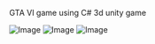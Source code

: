 GTA VI game using C# 
3d unity game 

![Image](https://github.com/user-attachments/assets/d8236163-cfae-42cd-9324-8f0c1c8205af)
![Image](https://github.com/user-attachments/assets/72ac0c01-f5cf-4f5b-bf20-4b3758e66c13)
![Image](https://github.com/user-attachments/assets/46725d4d-6c38-4ceb-97a0-5e87ca16d76b)
